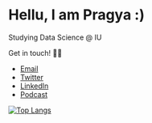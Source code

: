# Hellu, I am Pragya :)

Studying Data Science @ IU <!-- | Associate data analytics professional-->


Get in touch! 🧜‍♀️
- [Email](mailto:pragyadeolal@gmail.com)
- [Twitter](https://twitter.com/pragyadeolal)
- [LinkedIn](https://www.linkedin.com/in/pragyadeolal/)
- [Podcast](https://anchor.fm/pragyadeolal)


<!-- <a href="https://twitter.com/pragyadeolal">
  <img align="left" width="22px" src="https://cdn.jsdelivr.net/npm/simple-icons@v3/icons/twitter.svg" />
</a>
<a href="https://www.linkedin.com/in/pragyadeolal/">
  <img align="left" alt="Adarshreddyash LinkdeIN" width="22px" src="https://cdn.jsdelivr.net/npm/simple-icons@v3/icons/linkedin.svg" />
</a>
[![Pragya's github stats](https://github-readme-stats.vercel.app/api?username=pragyadeolal&count_private=true&show_icons=true&theme=radical&hide_rank=false)](https://github.com/pragyadeolal/github-readme-stats) -->

[![Top Langs](https://github-readme-stats.vercel.app/api/top-langs/?username=pragyadeolal)](https://github.com/pragyadeolal/github-readme-stats)
